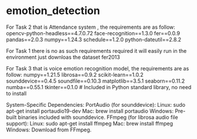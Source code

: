 # emotion_detection
For Task 2 that is Attendance system , the requirements are as follow:
opencv-python-headless==4.7.0.72
face-recognition==1.3.0
fer==0.0.9
pandas==2.0.3
numpy==1.24.3
schedule==1.2.0
python-dateutil==2.8.2

For Task 1 there is no as such requirements required it will easily run in the environment 
just downloas the dataset fer2013 

For Task 3 that is voice emotion recognition model, the requirements are as follow:
numpy==1.21.5
librosa==0.9.2
scikit-learn==1.0.2
sounddevice==0.4.5
soundfile==0.10.3
matplotlib==3.5.1
seaborn==0.11.2
numba==0.55.1
tkinter==0.1.0  # Included in Python standard library, no need to install

System-Specific Dependencies:
PortAudio (for sounddevice):
Linux: sudo apt-get install portaudio19-dev
Mac: brew install portaudio
Windows: Pre-built binaries included with sounddevice.
FFmpeg (for librosa audio file support):
Linux: sudo apt-get install ffmpeg
Mac: brew install ffmpeg
Windows: Download from FFmpeg.



